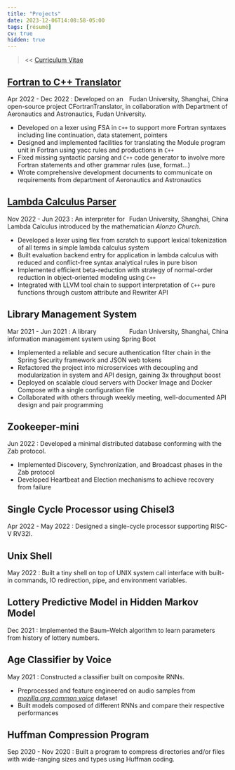 ```yaml
---
title: "Projects"
date: 2023-12-06T14:08:58-05:00
tags: [résumé]
cv: true
hidden: true
---
```


> << [Curriculum Vitae](/posts/cv)
## [Fortran to C++ Translator](https://github.com/YHN-ice/CFortranTranslator)
Apr 2022 - Dec 2022 <span style="float:right;"> Fudan University, Shanghai, China </span>
: Developed on an open-source project CFortranTranslator, in collaboration with Department of Aeronautics and Astronautics, Fudan University.
- Developed on a lexer using FSA in `C++` to support more Fortran syntaxes including line continuation, data statement, pointers
- Designed and implemented facilities for translating the Module program unit in Fortran using yacc rules and productions in `C++`
- Fixed missing syntactic parsing and `C++` code generator to involve more Fortran statements and other grammar rules (use, format...)
- Wrote comprehensive development documents to communicate on requirements from department of Aeronautics and Astronautics


## [Lambda Calculus Parser](https://github.com/YHN-ice/LambdaCalculusParser)
Nov 2022 - Jun 2023 <span style="float:right;"> Fudan University, Shanghai, China </span>
: An interpreter for Lambda Calculus introduced by the mathematician *Alonzo Church*.
- Developed a lexer using flex from scratch to support lexical tokenization of all terms in simple lambda calculus system
- Built evaluation backend entry for application in lambda calculus with reduced and conflict-free syntax analytical rules in pure bison
- Implemented efficient beta-reduction with strategy of normal-order reduction in object-oriented modeling using `C++`
- Integrated with LLVM tool chain to support interpretation of `C++` pure functions through custom attribute and Rewriter API
## Library Management System
Mar 2021 - Jun 2021 <span style="float:right;">Fudan University, Shanghai, China</span>
: A library information management system using Spring Boot 
- Implemented a reliable and secure authentication filter chain in the Spring Security framework and JSON web tokens
- Refactored the project into microservices with decoupling and modularization in system and API design, gaining 3x throughput boost
- Deployed on scalable cloud servers with Docker Image and Docker Compose with a single configuration file
- Collaborated with others through weekly meeting, well-documented API design and pair programming
## Zookeeper-mini
Jun 2022
: Developed a minimal distributed database conforming with the Zab protocol.
+ Implemented Discovery, Synchronization, and Broadcast phases in the Zab protocol 
+ Developed Heartbeat and Election mechanisms to achieve recovery from failure
## Single Cycle Processor using Chisel3
Apr 2022 - May 2022
: Designed a single-cycle processor supporting RISC-V RV32I.
## Unix Shell
May 2022
: Built a tiny shell on top of UNIX system call interface with built-in commands, IO redirection, pipe, and environment variables.
## Lottery Predictive Model in Hidden Markov Model
Dec 2021
: Implemented the Baum–Welch algorithm to learn parameters from history of lottery numbers.
## Age Classifier by Voice
May 2021
: Constructed a classifier built on composite RNNs.
+ Preprocessed and feature engineered on audio samples from [*mozilla.org common voice*](https://commonvoice.mozilla.org) dataset 
+ Built models composed of different RNNs and compare their respective performances
## Huffman Compression Program
Sep 2020 - Nov 2020
: Built a program to compress directories and/or files with wide-ranging sizes and types using Huffman coding.
